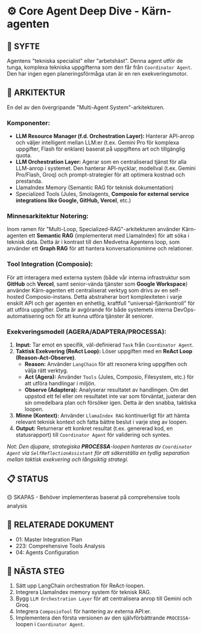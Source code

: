 # ⚙️ Core Agent Deep Dive - Kärn-agenten

## 🎯 **SYFTE**
Agentens "tekniska specialist" eller "arbetshäst". Denna agent utför de tunga, komplexa tekniska uppgifterna som den får från `Coordinator Agent`. Den har ingen egen planeringsförmåga utan är en ren exekveringsmotor.

## 🧠 **ARKITEKTUR**
En del av den övergripande "Multi-Agent System"-arkitekturen.

### **Komponenter:**
- **LLM Resource Manager (f.d. Orchestration Layer):** Hanterar API-anrop och väljer intelligent mellan LLM:er (t.ex. Gemini Pro för komplexa uppgifter, Flash för enklare) baserat på uppgiftens art och tillgänglig quota.
- **LLM Orchestration Layer:** Agerar som en centraliserad tjänst för alla LLM-anrop i systemet. Den hanterar API-nycklar, modellval (t.ex. Gemini Pro/Flash, Groq) och prompt-strategier för att optimera kostnad och prestanda.
- LlamaIndex Memory (Semantic RAG för teknisk dokumentation)
- Specialized Tools (Jules, Smolagents, **Composio for external service integrations like Google, GitHub, Vercel**, etc.)

### **Minnesarkitektur Notering:**
Inom ramen för "Multi-Loop, Specialized-RAG"-arkitekturen använder Kärn-agenten ett **Semantic RAG** (implementerat med LlamaIndex) för att söka i teknisk data. Detta är i kontrast till den Medvetna Agentens loop, som använder ett **Graph RAG** för att hantera konversationsminne och relationer.

### **Tool Integration (Composio):**
För att interagera med externa system (både vår interna infrastruktur som **GitHub** och **Vercel**, samt senior-vända tjänster som **Google Workspace**) använder Kärn-agenten ett centraliserat verktyg som drivs av en self-hosted Composio-instans. Detta abstraherar bort komplexiteten i varje enskilt API och ger agenten en enhetlig, kraftfull "universal-fjärrkontroll" för att utföra uppgifter. Detta är avgörande för både systemets interna DevOps-automatisering och för att kunna utföra tjänster åt seniorer.

### **Exekveringsmodell (AGERA/ADAPTERA/PROCESSA):**
1.  **Input:** Tar emot en specifik, väl-definierad `Task` från `Coordinator Agent`.
2.  **Taktisk Exekvering (ReAct Loop):** Löser uppgiften med en **ReAct Loop (Reason-Act-Observe)**.
    -   **Reason:** Använder `LangChain` för att resonera kring uppgiften och välja rätt verktyg.
    -   **Act (Agera):** Använder `Tools` (Jules, Composio, Filesystem, etc.) för att utföra handlingar i miljön.
    -   **Observe (Adaptera):** Analyserar resultatet av handlingen. Om det uppstod ett fel eller om resultatet inte var som förväntat, justerar den sin omedelbara plan och försöker igen. Detta är den snabba, taktiska loopen.
3.  **Minne (Kontext):** Använder `LlamaIndex RAG` kontinuerligt för att hämta relevant teknisk kontext och fatta bättre beslut i varje steg av loopen.
4.  **Output:** Returnerar ett konkret resultat (t.ex. genererad kod, en statusrapport) till `Coordinator Agent` för validering och syntes.

*Not: Den djupare, strategiska **PROCESSA**-loopen hanteras av `Coordinator Agent` via `SelfReflectionAssistant` för att säkerställa en tydlig separation mellan taktisk exekvering och långsiktig strategi.*

## 📋 **STATUS**
🟡 SKAPAS - Behöver implementeras baserat på comprehensive tools analysis

## 🔗 **RELATERADE DOKUMENT**
- 01: Master Integration Plan
- 223: Comprehensive Tools Analysis
- 04: Agents Configuration

## 🚀 **NÄSTA STEG**
1. Sätt upp LangChain orchestration för ReAct-loopen.
2. Integrera LlamaIndex memory system för teknisk RAG.
3. Bygg `LLM Orchestration Layer` för att centralisera anrop till Gemini och Groq.
4. Integrera `ComposioTool` för hantering av externa API:er.
5. Implementera den första versionen av den självförbättrande `PROCESSA`-loopen i `Coordinator Agent`.